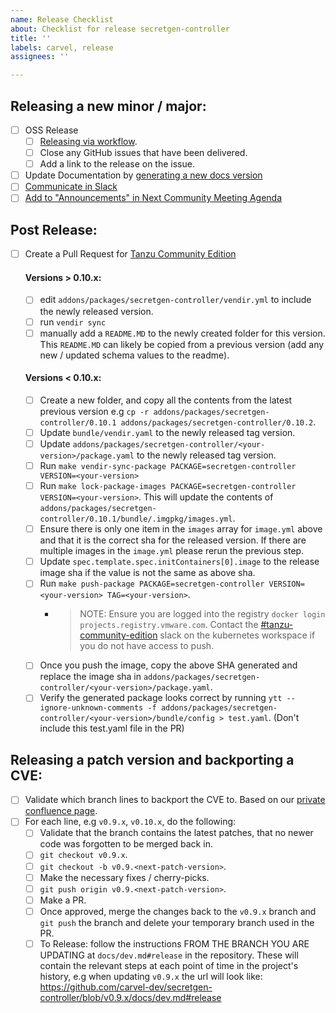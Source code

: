 ```yaml
---
name: Release Checklist
about: Checklist for release secretgen-controller
title: ''
labels: carvel, release
assignees: ''

---
```


## Releasing a new minor / major:
- [ ] OSS Release
    - [ ] [Releasing via workflow](https://github.com/carvel-dev/secretgen-controller/blob/develop/docs/dev.md#release).
    - [ ] Close any GitHub issues that have been delivered.
    - [ ] Add a link to the release on the issue.
- [ ] Update Documentation by [generating a new docs version](https://hackmd.io/uVpvITUuR4Cbwzkzb7MEpQ?view#Generate-new-docs-version)
- [ ] [Communicate in Slack](https://hackmd.io/uVpvITUuR4Cbwzkzb7MEpQ?view#Communicate-in-Slack)
- [ ] [Add to "Announcements" in Next Community Meeting Agenda](https://hackmd.io/uVpvITUuR4Cbwzkzb7MEpQ?view#Announce-in-community-meeting)

## Post Release:
- [ ] Create a Pull Request for [Tanzu Community Edition](https://github.com/vmware-tanzu/community-edition)
    
    #### Versions > 0.10.x:
    - [ ] edit `addons/packages/secretgen-controller/vendir.yml` to include the newly released version.
    - [ ] run `vendir sync`
    - [ ] manually add a `README.MD` to the newly created folder for this version. This `README.MD` can likely be copied from a previous version (add any new / updated schema values to the readme).

    #### Versions < 0.10.x:
    - [ ] Create a new folder, and copy all the contents from the latest previous version e.g `cp -r addons/packages/secretgen-controller/0.10.1 addons/packages/secretgen-controller/0.10.2`.
    - [ ] Update `bundle/vendir.yaml` to the newly released tag version.
    - [ ] Update `addons/packages/secretgen-controller/<your-version>/package.yaml` to the newly released tag version.
    - [ ] Run `make vendir-sync-package PACKAGE=secretgen-controller VERSION=<your-version>`
    - [ ] Run `make lock-package-images PACKAGE=secretgen-controller VERSION=<your-version>`. This will update the contents of `addons/packages/secretgen-controller/0.10.1/bundle/.imgpkg/images.yml`.
    - [ ] Ensure there is only one item in the `images` array for `image.yml` above and that it is the correct sha for the released version. If there are multiple images in the `image.yml` please rerun the previous step.
    - [ ] Update `spec.template.spec.initContainers[0].image` to the release image sha if the value is not the same as above sha.
    - [ ] Run `make push-package PACKAGE=secretgen-controller VERSION=<your-version> TAG=<your-version>`.
        - > NOTE: Ensure you are logged into the registry `docker login projects.registry.vmware.com`. Contact the [#tanzu-community-edition](https://kubernetes.slack.com/archives/C02GY94A8KT) slack on the kubernetes workspace if you do not have access to push.
    - [ ] Once you push the image, copy the above SHA generated and replace the image sha in `addons/packages/secretgen-controller/<your-version>/package.yaml`.
    - [ ] Verify the generated package looks correct by running `ytt --ignore-unknown-comments -f addons/packages/secretgen-controller/<your-version>/bundle/config > test.yaml`. (Don't include this test.yaml file in the PR)

## Releasing a patch version and backporting a CVE:
- [ ] Validate which branch lines to backport the CVE to. Based on our [private confluence page](https://confluence.eng.vmware.com/x/FyIuSQ).
- [ ] For each line, e.g `v0.9.x`, `v0.10.x`, do the following:
    - [ ] Validate that the branch contains the latest patches, that no newer code was forgotten to be merged back in.
    - [ ] `git checkout v0.9.x`.
    - [ ] `git checkout -b v0.9.<next-patch-version>`.
    - [ ] Make the necessary fixes / cherry-picks.
    - [ ] `git push origin v0.9.<next-patch-version>`.
    - [ ] Make a PR.
    - [ ] Once approved, merge the changes back to the `v0.9.x` branch and `git push` the branch and delete your temporary branch used in the PR.
    - [ ] To Release: follow the instructions FROM THE BRANCH YOU ARE UPDATING at `docs/dev.md#release` in the repository. These will contain the relevant steps at each point of time in the project's history, e.g when updating `v0.9.x` the url will look like: https://github.com/carvel-dev/secretgen-controller/blob/v0.9.x/docs/dev.md#release
